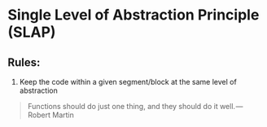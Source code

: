 # Single Level of Abstraction Principle (SLAP)



## Rules:

1. Keep the code within a given segment/block at the same level of abstraction



> Functions should do just one thing, and they should do it well. — Robert Martin
